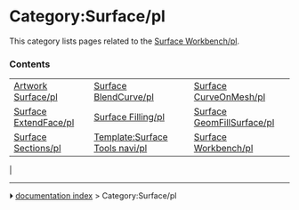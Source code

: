 # Category:Surface/pl
This category lists pages related to the [Surface Workbench/pl](Surface_Workbench/pl.md).

### Contents

|     |     |     |
| --- | --- | --- |
| [Artwork Surface/pl](Artwork_Surface/pl.md) | [Surface BlendCurve/pl](Surface_BlendCurve/pl.md) | [Surface CurveOnMesh/pl](Surface_CurveOnMesh/pl.md) |
| [Surface ExtendFace/pl](Surface_ExtendFace/pl.md) | [Surface Filling/pl](Surface_Filling/pl.md) | [Surface GeomFillSurface/pl](Surface_GeomFillSurface/pl.md) |
| [Surface Sections/pl](Surface_Sections/pl.md) | [Template:Surface Tools navi/pl](Template_Surface_Tools_navi/pl.md) | [Surface Workbench/pl](Surface_Workbench/pl.md) |
|



---
⏵ [documentation index](../README.md) > Category:Surface/pl
